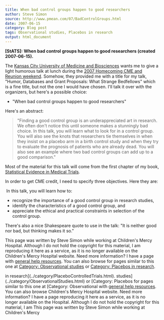 ```yaml
---
title: When bad control groups happen to good researchers
author: Steve Simon
source: http://www.pmean.com/07/BadControlGroups.html
date: 2007-06-15
category: Blog post
tags: Observational studies, Placebos in research
output: html_document
---
```

**[StATS]:** **When bad control groups happen to
good researchers (created 2007-06-15).**

The [Kansas City University of Medicine and
Biosciences](http://www.kcumb.edu/) wants me to give a light humorous
talk at lunch during the [2007 Homecoming CME and Reunion
weekend](http://alumni.kcumb.edu/s/68/index.aspx?sid=68&pgid=13&cid=97&gid=1&event_id=105350).
Somehow, they provided me with a title for my talk, \"Humor, Databases
and Grant Proposals: What Strange Bedfellows\" which is a fine title,
but not the one I would have chosen. I\'ll talk it over with the
organizers, but here\'s a possible choice:

-   \"When bad control groups happen to good researchers\"

Here\'s an abstract:

> \"Finding a good control group is an underappreciated art in research.
> We often don\'t notice this until someone makes a stunningly bad
> choice. In this talk, you will learn what to look for in a control
> group. You will also see the knots that researchers tie themselves in
> when they insist on a placebo arm in a birth control study and when
> they try to evaluate the prognosis of patients who are already dead.
> You will also see an example where two bad control groups can add up
> to a good comparison.\"

Most of the material for this talk will come from the first chapter of
my book, [Statistical Evidence in Medical Trials](../evidence.asp).

In order to get CME credit, I need to specify three objectives. Here
they are:

 In this talk, you will learn how to:

-   recognize the importance of a good control group in research
    studies,
-   identify the characteristics of a good control group, and
-   appreciate the ethical and practical constraints in selection of the
    control group.

There\'s also a nice Shakespeare quote to use in the talk: \"It is
neither good nor bad, but thinking makes it so.\"

This page was written by Steve Simon while working at Children\'s Mercy
Hospital. Although I do not hold the copyright for this material, I am
reproducing it here as a service, as it is no longer available on the
Children\'s Mercy Hospital website. Need more information? I have a page
with [general help resources](../GeneralHelp.html). You can also browse
for pages similar to this one at [Category: Observational
studies](../category/ObservationalStudies.html) or [Category: Placebos
in research](../category/PlaceboControlledTrials.html).
<!---More--->
in research](../category/PlaceboControlledTrials.html).
studies](../category/ObservationalStudies.html) or [Category: Placebos
for pages similar to this one at [Category: Observational
with [general help resources](../GeneralHelp.html). You can also browse
Children\'s Mercy Hospital website. Need more information? I have a page
reproducing it here as a service, as it is no longer available on the
Hospital. Although I do not hold the copyright for this material, I am
This page was written by Steve Simon while working at Children\'s Mercy

<!---Do not use
**[StATS]:** **When bad control groups happen to
This page was written by Steve Simon while working at Children\'s Mercy
Hospital. Although I do not hold the copyright for this material, I am
reproducing it here as a service, as it is no longer available on the
Children\'s Mercy Hospital website. Need more information? I have a page
with [general help resources](../GeneralHelp.html). You can also browse
for pages similar to this one at [Category: Observational
studies](../category/ObservationalStudies.html) or [Category: Placebos
in research](../category/PlaceboControlledTrials.html).
--->

